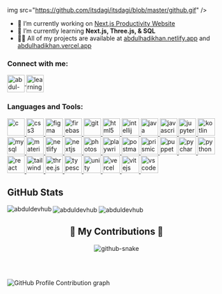img src="https://github.com/itsdagi/itsdagi/blob/master/github.gif" />

- 🔭 I’m currently working on [Next.js Productivity Website](https://github.com/AbdulDevHub/Opal-Labs-Frontend)
- 🌱 I’m currently learning **Next.js, Three.js, & SQL**
- 👨‍💻 All of my projects are available at [abdulhadikhan.netlify.app](https://abdulhadikhan.netlify.app/) and [abdulhadikhan.vercel.app](https://abdulhadikhan.vercel.app/)

<h3 align="left">Connect with me:</h3>
<p align="left">
  <a href="https://linkedin.com/in/abdul-hadi-khan" target="blank">
    <img align="center" src="https://cdn.jsdelivr.net/gh/devicons/devicon@latest/icons/linkedin/linkedin-original.svg" alt="abdul-hadi-khan" height="40" width="40" />
  </a>
  
  <a href="https://www.youtube.com/@learningexpressway/" target="blank">
    <img align="center" src="https://raw.githubusercontent.com/rahuldkjain/github-profile-readme-generator/master/src/images/icons/Social/youtube.svg" alt="learning expressway" height="40" width="40" />
  </a>
</p>

<h3 align="left">Languages and Tools:</h3>
<p align="left">
  <a href="https://cprogramming.com/" target="_blank" rel="noreferrer"> 
    <img src="https://cdn.jsdelivr.net/gh/devicons/devicon@latest/icons/c/c-original.svg" alt="c" width="40" height="40"/> 
  </a>
  
  <a href="https://www.w3schools.com/css/" target="_blank" rel="noreferrer"> 
    <img src="https://cdn.jsdelivr.net/gh/devicons/devicon@latest/icons/css3/css3-original.svg" alt="css3" width="40" height="40"/> 
  </a>
    
  <a href="https://www.figma.com/" target="_blank" rel="noreferrer"> 
    <img src="https://cdn.jsdelivr.net/gh/devicons/devicon@latest/icons/figma/figma-original.svg" alt="figma" width="40" height="40"/> 
  </a>
    
  <a href="https://firebase.google.com/" target="_blank" rel="noreferrer"> 
    <img src="https://cdn.jsdelivr.net/gh/devicons/devicon@latest/icons/firebase/firebase-original.svg" alt="firebase" width="40" height="40"/> 
  </a>
    
  <a href="https://git-scm.com/" target="_blank" rel="noreferrer"> 
    <img src="https://cdn.jsdelivr.net/gh/devicons/devicon@latest/icons/git/git-original.svg" alt="git" width="40" height="40"/> 
  </a>
    
  <a href="https://www.w3.org/html/" target="_blank" rel="noreferrer"> 
    <img src="https://cdn.jsdelivr.net/gh/devicons/devicon@latest/icons/html5/html5-original.svg" alt="html5" width="40" height="40"/> 
  </a>
  
  <a href="https://www.jetbrains.com/idea/" target="_blank" rel="noreferrer"> 
    <img src="https://cdn.jsdelivr.net/gh/devicons/devicon@latest/icons/intellij/intellij-original.svg" alt="intellij" width="40" height="40"/> 
  </a>

  <a href="https://www.java.com" target="_blank" rel="noreferrer"> 
    <img src="https://cdn.jsdelivr.net/gh/devicons/devicon@latest/icons/java/java-original.svg" alt="java" width="40" height="40"/> 
  </a>
    
  <a href="https://developer.mozilla.org/en-US/docs/Web/JavaScript" target="_blank" rel="noreferrer"> 
    <img src="https://cdn.jsdelivr.net/gh/devicons/devicon@latest/icons/javascript/javascript-original.svg" alt="javascript" width="40" height="40"/> 
  </a>
    
  <a href="https://jupyter.org/" target="_blank" rel="noreferrer"> 
    <img src="https://cdn.jsdelivr.net/gh/devicons/devicon@latest/icons/jupyter/jupyter-original.svg" alt="jupyter" width="40" height="40"/> 
  </a>

  <a href="https://kotlinlang.org" target="_blank" rel="noreferrer"> 
    <img src="https://cdn.jsdelivr.net/gh/devicons/devicon@latest/icons/kotlin/kotlin-original.svg" alt="kotlin" width="40" height="40"/> 
  </a>
    
  <a href="https://www.mysql.com/" target="_blank" rel="noreferrer"> 
    <picture>
      <source media="(prefers-color-scheme: dark)" srcset="Images/Dark%20Versions/MySql.png" />
      <source media="(prefers-color-scheme: light)" srcset="https://cdn.jsdelivr.net/gh/devicons/devicon@latest/icons/mysql/mysql-original.svg" />
      <img src="https://cdn.jsdelivr.net/gh/devicons/devicon@latest/icons/mysql/mysql-original.svg" alt="mysql" width="40" height="40"/>
    </picture>
  </a>
    
  <a href="https://mui.com/" target="_blank" rel="noreferrer"> 
    <img src="https://cdn.jsdelivr.net/gh/devicons/devicon@latest/icons/materialui/materialui-original.svg" alt="materialui" width="40" height="40"/> 
  </a>
    
  <a href="https://www.netlify.com/" target="_blank" rel="noreferrer"> 
    <picture>
      <source media="(prefers-color-scheme: dark)" srcset="Images/Dark%20Versions/Netlify.png" />
      <source media="(prefers-color-scheme: light)" srcset="https://cdn.jsdelivr.net/gh/devicons/devicon@latest/icons/netlify/netlify-original.svg" />
      <img src="https://cdn.jsdelivr.net/gh/devicons/devicon@latest/icons/netlify/netlify-original.svg" alt="netlify" width="40" height="40"/>
    </picture>
  </a>

  <a href="https://nextjs.org/" target="_blank" rel="noreferrer">
    <img src="https://cdn.jsdelivr.net/gh/devicons/devicon@latest/icons/nextjs/nextjs-original.svg" alt="nextjs" width="40" height="40"/> 
  </a>
    
  <a href="https://www.photoshop.com/en" target="_blank" rel="noreferrer"> 
    <img src="https://cdn.jsdelivr.net/gh/devicons/devicon@latest/icons/photoshop/photoshop-original.svg" alt="photoshop" width="40" height="40"/> 
  </a>
  
  <a href="https://playwright.dev/" target="_blank" rel="noreferrer"> 
    <img src="https://cdn.jsdelivr.net/gh/devicons/devicon@latest/icons/playwright/playwright-original.svg" alt="playwright" width="40" height="40"/> 
  </a>
    
  <a href="https://postman.com" target="_blank" rel="noreferrer"> 
    <img src="https://cdn.jsdelivr.net/gh/devicons/devicon@latest/icons/postman/postman-original.svg" alt="postman" width="40" height="40"/> 
  </a>
  
  <a href="https://prismic.io" target="_blank" rel="noreferrer"> 
    <img src="Images/Prismic.png" alt="prismic" width="40" height="40"/> 
  </a>

  <a href="https://pptr.dev/" target="_blank" rel="noreferrer">
    <img src="https://cdn.jsdelivr.net/gh/devicons/devicon@latest/icons/puppeteer/puppeteer-original.svg" alt="puppeteer" width="40" height="40"/>
  </a>
  
  <a href="https://www.jetbrains.com/pycharm/" target="_blank" rel="noreferrer"> 
    <img src="https://cdn.jsdelivr.net/gh/devicons/devicon@latest/icons/pycharm/pycharm-original.svg" alt="pycharm" width="40" height="40"/> 
  </a>
    
  <a href="https://www.python.org" target="_blank" rel="noreferrer"> 
    <img src="https://cdn.jsdelivr.net/gh/devicons/devicon@latest/icons/python/python-original.svg" alt="python" width="40" height="40"/> 
  </a>
    
  <a href="https://reactjs.org/" target="_blank" rel="noreferrer"> 
    <img src="https://cdn.jsdelivr.net/gh/devicons/devicon@latest/icons/react/react-original.svg" alt="react" width="40" height="40"/> 
  </a>

  <a href="https://tailwindcss.com/" target="_blank" rel="noreferrer"> 
    <img src="https://cdn.jsdelivr.net/gh/devicons/devicon@latest/icons/tailwindcss/tailwindcss-original.svg" alt="tailwind css" width="40" height="40"/>
  </a>

  <a href="https://threejs.org/" target="_blank" rel="noreferrer">
    <picture>
      <source media="(prefers-color-scheme: dark)" srcset="Images/Dark%20Versions/Threejs.png" />
      <source media="(prefers-color-scheme: light)" srcset="https://cdn.jsdelivr.net/gh/devicons/devicon@latest/icons/threejs/threejs-original.svg" />
      <img src="https://cdn.jsdelivr.net/gh/devicons/devicon@latest/icons/threejs/threejs-original.svg" alt="three.js" width="40" height="40"/>
    </picture>
  </a>
    
  <a href="https://www.typescriptlang.org/" target="_blank" rel="noreferrer"> 
    <img src="https://cdn.jsdelivr.net/gh/devicons/devicon@latest/icons/typescript/typescript-original.svg" alt="typescript" width="40" height="40"/> 
  </a>

  <a href="https://unity.com/" target="_blank" rel="noreferrer"> 
    <picture>
      <source media="(prefers-color-scheme: dark)" srcset="Images/Dark%20Versions/Unity.png" />
      <source media="(prefers-color-scheme: light)" srcset="https://cdn.jsdelivr.net/gh/devicons/devicon@latest/icons/unity/unity-original.svg" />
      <img src="https://cdn.jsdelivr.net/gh/devicons/devicon@latest/icons/unity/unity-original.svg" alt="unity" width="40" height="40"/>
    </picture>
  </a>

  <a href="https://vercel.com/" target="_blank" rel="noreferrer"> 
    <picture>
      <source media="(prefers-color-scheme: dark)" srcset="Images/Dark%20Versions/Vercel.png" />
      <source media="(prefers-color-scheme: light)" srcset="https://cdn.jsdelivr.net/gh/devicons/devicon@latest/icons/vercel/vercel-original.svg" />
      <img src="https://cdn.jsdelivr.net/gh/devicons/devicon@latest/icons/vercel/vercel-original.svg" alt="vercel" width="40" height="40"/>
    </picture>
  </a>
    
  <a href="https://vitejs.dev/" target="_blank" rel="noreferrer"> 
    <img src="https://cdn.jsdelivr.net/gh/devicons/devicon@latest/icons/vitejs/vitejs-original.svg" alt="vitejs" width="40" height="40"/> 
  </a>
    
  <a href="https://code.visualstudio.com/" target="_blank" rel="noreferrer"> 
    <img src="https://cdn.jsdelivr.net/gh/devicons/devicon@latest/icons/vscode/vscode-original.svg" alt="vscode" width="40" height="40"/> 
  </a>
</p>

<!-- Code To Render Stats -->
<div align="left">
  <h2>GitHub Stats</h2>
  
  <picture>
    <source media="(prefers-color-scheme: dark)" srcset="https://github-readme-stats.vercel.app/api/top-langs?username=itsdagi&show_icons=true&locale=en&layout=compact&theme=dark">
    <source media="(prefers-color-scheme: light)" srcset="https://github-readme-stats.vercel.app/api/top-langs?username=itsdagi&show_icons=true&locale=en&layout=compact&theme=light">
    <img align="left" src="https://github-readme-stats.vercel.app/api/top-langs?username=itsdagi&show_icons=true&locale=en&layout=compact&theme=light" alt="abduldevhub" />
  </picture>
  
  <picture>
    <source media="(prefers-color-scheme: dark)" srcset="https://github-readme-stats.vercel.app/api?username=itsdagi&show_icons=true&locale=en&theme=dark">
    <source media="(prefers-color-scheme: light)" srcset="https://github-readme-stats.vercel.app/api?username=itsdagi&show_icons=true&locale=en&theme=light">
    <img align="center" src="https://github-readme-stats.vercel.app/api?username=itsdagi&show_icons=true&locale=en&theme=light" alt="abduldevhub" />
  </picture>
  
  <picture>
    <source media="(prefers-color-scheme: dark)" srcset="https://github-readme-streak-stats.herokuapp.com/?user=itsdagi&theme=dark">
    <source media="(prefers-color-scheme: light)" srcset="https://github-readme-streak-stats.herokuapp.com/?user=itsdagi&theme=light">
    <img align="center" src="https://github-readme-streak-stats.herokuapp.com/?user=itsdagi&theme=light" alt="abduldevhub" />
  </picture>
</div>

<!-- Code To Render Snake GIF -->
<div align="center">
  <h2>🐍 My Contributions 🐍</h2>
  
  <picture>
    <source media="(prefers-color-scheme: dark)" srcset="https://raw.githubusercontent.com/itsdagi/itsdagi/output/github-contribution-grid-snake-dark.svg" />
    <source media="(prefers-color-scheme: light)" srcset="https://raw.githubusercontent.com/itsdagi/itsdagi/output/github-contribution-grid-snake.svg" />
    <img alt="github-snake" src="https://raw.githubusercontent.com/itsdagi/itsdagi/output/github-contribution-grid-snake.svg" />
  </picture>
  
  <br/><br/>
</div>

<!-- Code To Render 3D Commit Table -->
<picture>
  <source media="(prefers-color-scheme: dark)" srcset="./profile-3d-contrib/profile-night-green.svg" />
  <source media="(prefers-color-scheme: light)" srcset="./profile-3d-contrib/profile-green-animate.svg" />
  <img src="./profile-3d-contrib/profile-green-animate.svg" alt="GitHub Profile Contribution graph" />
</picture>
<br/><br/>
